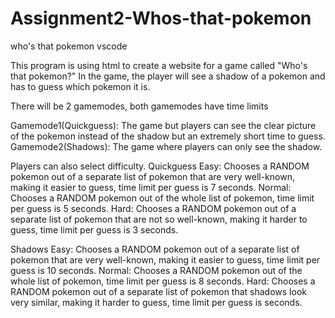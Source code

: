 # Assignment2-Whos-that-pokemon
who's that pokemon vscode

This program is using html to create a website for a game called "Who's that pokemon?"
In the game, the player will see a shadow of a pokemon and has to guess which pokemon it is.

There will be 2 gamemodes, both gamemodes have time limits

Gamemode1(Quickguess): The game but players can see the clear picture of the pokemon instead of the shadow but an extremely short time to guess.
Gamemode2(Shadows): The game where players can only see the shadow.

Players can also select difficulty. 
Quickguess
Easy: Chooses a RANDOM pokemon out of a separate list of pokemon that are very well-known, making it easier to guess, time limit per guess is 7 seconds.
Normal: Chooses a RANDOM pokemon out of the whole list of pokemon, time limit per guess is 5 seconds.
Hard: Chooses a RANDOM pokemon out of a separate list of pokemon that are not so well-known, making it harder to guess, time limit per guess is 3 seconds.

Shadows
Easy: Chooses a RANDOM pokemon out of a separate list of pokemon that are very well-known, making it easier to guess, time limit per guess is 10 seconds.
Normal: Chooses a RANDOM pokemon out of the whole list of pokemon, time limit per guess is 8 seconds.
Hard: Chooses a RANDOM pokemon out of a separate list of pokemon that shadows look very similar, making it harder to guess, time limit per guess is  seconds.
